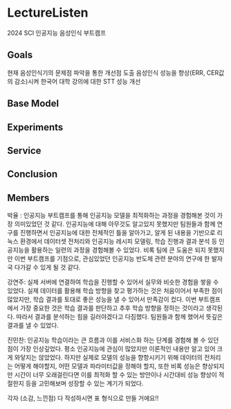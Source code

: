 # LectureListen
2024 SCI 인공지능 음성인식 부트캠프

## Goals
현재 음성인식기의 문제점 파악을 통한 개선점 도출
음성인식 성능을 향상(ERR, CER값의 감소)시켜 한국어 대학 강의에 대한 STT 성능 개선
## Base Model

## Experiments

## Service

## Conclusion

## Members

박율 : 인공지능 부트캠프를 통해 인공지능 모델을 최적화하는 과정을 경험해본 것이 가장 의미있었던 것 같다. 인공지능에 대해 아무것도 알고있지 못했지만 팀원들과 함께 연구를 진행하면서 인공지능에 대한 전체적인 틀을 알아가고, 알게 된 내용을 기반으로 리눅스 환경에서 데이터셋 전처리와 인공지능 레시피 모델링, 학습 진행과 결과 분석 등 인공지능을 활용하는 일련의 과정을 경험해볼 수 있었다. 비록 팀에 큰 도움은 되지 못했지만 이번 부트캠프를 기점으로, 관심있었던 인공지능 반도체 관련 분야의 연구에 한 발자국 다가갈 수 있게 될 것 같다.


강연주: 실제 서버에 연결하여 학습을 진행할 수 있어서 실무와 비슷한 경험을 쌓을 수 있었다. 실제 데이터를 활용해 학습 방향을 찾고 평가하는 것은 처음이어서 부족한 점이 많았지만, 학습 결과를 토대로 좋은 성능을 낼 수 있어서 만족감이 컸다. 이번 부트캠프에서 가장 중요한 것은 학습 결과를 판단하고 추후 학습 방향을 정하는 것이라고 생각된다. 따라서 결과를 분석하는 힘을 길러야겠다고 다짐했다. 팀원들과 함께 했어서 뜻깊은 결과를 낼 수 있었다. 

진민찬: 인공지능 학습이라는 큰 흐름과 이를 서비스화 하는 단계를 경험해 볼 수 있던 점이 가장 인상깊었다. 평소 인공지능에 관심이 많았지만 이론적인 내용만 알고 있어 크게 와닿지는 않았었다. 하지만 실제로 모델의 성능을 향항시키기 위해 데이터의 전처리는 어떻게 해야할지, 어떤 모델과 파라미터값을 정해야 할지, 또한 비록 성능은 향상되지만 시간이 너무 오래걸린다면 이를 최적화 할 수 있는 방안이나 시간대비 성능 향상이 적절한지 등을 고민해보며 성장할 수 있는 계기가 되었다.


각자 (소감, 느낀점)
다 작성하시면 표 형식으로 만들 거에요!!
